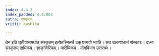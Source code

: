 ```yaml
---
index: 4.4.3
index_padded: 4.4.003
sutra: संस्कृतम्
vritti: kashika

---
```

तेन इति तृतीयासमर्थात् संस्कृतम् इत्येतस्मिन्नर्थे ठक् प्रत्ययो भवति। सत उत्कर्षाधानं संस्कारः। दध्ना संस्कृतम् दाधिकम्। शार्ङ्गवेरिकम्। मारीचिकम्। योगविभाग उत्तरार्थः।